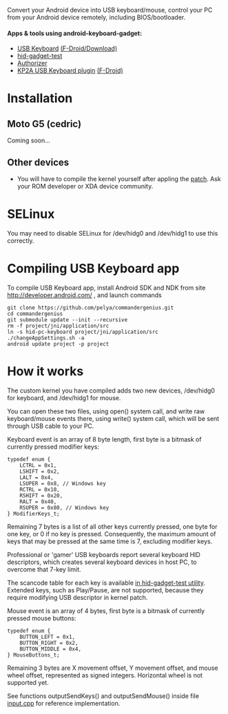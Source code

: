 Convert your Android device into USB keyboard/mouse, control your PC from your Android device remotely, including BIOS/bootloader.

#### Apps & tools using android-keyboard-gadget:
* [USB Keyboard](https://github.com/nift4/android-keyboard-gadget/tree/app?files=1) [(F-Droid/Download)](https://apt.izzysoft.de/fdroid/index/apk/remote.hid.keyboard.client)
* [hid-gadget-test](https://github.com/nift4/android-keyboard-gadget/tree/jni?files=1)
* [Authorizer](https://github.com/tejado/Authorizer)
* [KP2A USB Keyboard plugin](https://play.google.com/store/apps/details?id=th.in.whs.k2ausbkbd) [(F-Droid)](https://apt.izzysoft.de/fdroid/index/apk/th.in.whs.k2ausbkbd)

Installation
============

Moto G5 (cedric)
----------------

Coming soon...

Other devices
-------------

- You will have to compile the kernel yourself after appling the [patch](https://github.com/nift4/android-keyboard-gadget/blob/master/patch.md). Ask your ROM developer or XDA device community.

SELinux
=======

You may need to disable SELinux for /dev/hidg0 and /dev/hidg1 to use this correctly.

Compiling USB Keyboard app
==========================

To compile USB Keyboard app, install Android SDK and NDK from site http://developer.android.com/ , and launch commands

	git clone https://github.com/pelya/commandergenius.git
	cd commandergenius
	git submodule update --init --recursive
	rm -f project/jni/application/src
	ln -s hid-pc-keyboard project/jni/application/src
	./changeAppSettings.sh -a
	android update project -p project

How it works
============

The custom kernel you have compiled adds two new devices, /dev/hidg0 for keyboard, and /dev/hidg1 for mouse.

You can open these two files, using open() system call,
and write raw keyboard/mouse events there, using write() system call,
which will be sent through USB cable to your PC.

Keyboard event is an array of 8 byte length, first byte is a bitmask of currently pressed modifier keys:

	typedef enum {
		LCTRL = 0x1,
		LSHIFT = 0x2,
		LALT = 0x4,
		LSUPER = 0x8, // Windows key
		RCTRL = 0x10,
		RSHIFT = 0x20,
		RALT = 0x40,
		RSUPER = 0x80, // Windows key
	} ModifierKeys_t;

Remaining 7 bytes is a list of all other keys currently pressed, one byte for one key, or 0 if no key is pressed.
Consequently, the maximum amount of keys that may be pressed at the same time is 7, excluding modifier keys.

Professional or 'gamer' USB keyboards report several keyboard HID descriptors, which creates several keyboard devices in host PC,
to overcome that 7-key limit.

The scancode table for each key is available [in hid-gadget-test utility](https://github.com/nift4/android-keyboard-gadget/tree/jni/jni/hid-gadget-test.c#L33).
Extended keys, such as Play/Pause, are not supported, because they require modifying USB descriptor in kernel patch.

Mouse event is an array of 4 bytes, first byte is a bitmask of currently pressed mouse buttons:

	typedef enum {
		BUTTON_LEFT = 0x1,
		BUTTON_RIGHT = 0x2,
		BUTTON_MIDDLE = 0x4,
	} MouseButtons_t;

Remaining 3 bytes are X movement offset, Y movement offset, and mouse wheel offset, represented as signed integers.
Horizontal wheel is not supported yet.

See functions outputSendKeys() and outputSendMouse() inside file [input.cpp](https://github.com/nift4/android-keyboard-gadget/tree/master/app/input.cpp)
for reference implementation.
